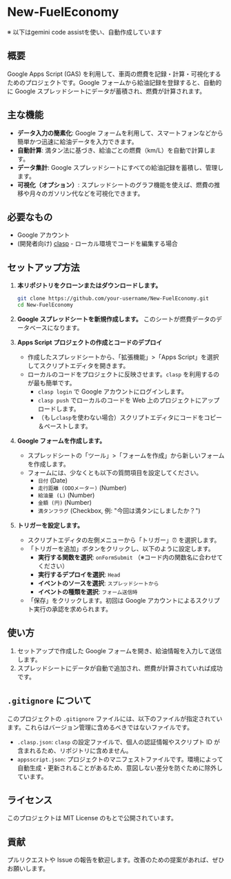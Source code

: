 # New-FuelEconomy

※ 以下はgemini code assistを使い、自動作成しています

## 概要

Google Apps Script (GAS) を利用して、車両の燃費を記録・計算・可視化するためのプロジェクトです。Google フォームから給油記録を登録すると、自動的に Google スプレッドシートにデータが蓄積され、燃費が計算されます。

## 主な機能

- **データ入力の簡素化**: Google フォームを利用して、スマートフォンなどから簡単かつ迅速に給油データを入力できます。
- **自動計算**: 満タン法に基づき、給油ごとの燃費（km/L）を自動で計算します。
- **データ集計**: Google スプレッドシートにすべての給油記録を蓄積し、管理します。
- **可視化（オプション）**: スプレッドシートのグラフ機能を使えば、燃費の推移や月々のガソリン代などを可視化できます。

## 必要なもの

- Google アカウント
- (開発者向け) [clasp](https://github.com/google/clasp) - ローカル環境でコードを編集する場合

## セットアップ方法

1.  **本リポジトリをクローンまたはダウンロードします。**

    ```bash
    git clone https://github.com/your-username/New-FuelEconomy.git
    cd New-FuelEconomy
    ```

2.  **Google スプレッドシートを新規作成します。**
    このシートが燃費データのデータベースになります。

3.  **Apps Script プロジェクトの作成とコードのデプロイ**

    - 作成したスプレッドシートから、「拡張機能」>「Apps Script」を選択してスクリプトエディタを開きます。
    - ローカルのコードをプロジェクトに反映させます。`clasp` を利用するのが最も簡単です。
      - `clasp login` で Google アカウントにログインします。
      - `clasp push` でローカルのコードを Web 上のプロジェクトにアップロードします。
      - （もし`clasp`を使わない場合）スクリプトエディタにコードをコピー＆ペーストします。

4.  **Google フォームを作成します。**

    - スプレッドシートの「ツール」>「フォームを作成」から新しいフォームを作成します。
    - フォームには、少なくとも以下の質問項目を設定してください。
      - `日付` (Date)
      - `走行距離 (ODOメーター)` (Number)
      - `給油量 (L)` (Number)
      - `金額 (円)` (Number)
      - `満タンフラグ` (Checkbox, 例: "今回は満タンにしましたか？")

5.  **トリガーを設定します。**
    - スクリプトエディタの左側メニューから「トリガー」⏰ を選択します。
    - 「トリガーを追加」ボタンをクリックし、以下のように設定します。
      - **実行する関数を選択**: `onFormSubmit` （※コード内の関数名に合わせてください）
      - **実行するデプロイを選択**: `Head`
      - **イベントのソースを選択**: `スプレッドシートから`
      - **イベントの種類を選択**: `フォーム送信時`
    - 「保存」をクリックします。初回は Google アカウントによるスクリプト実行の承認を求められます。

## 使い方

1.  セットアップで作成した Google フォームを開き、給油情報を入力して送信します。
2.  スプレッドシートにデータが自動で追加され、燃費が計算されていれば成功です。

## `.gitignore` について

このプロジェクトの `.gitignore` ファイルには、以下のファイルが指定されています。これらはバージョン管理に含めるべきではないファイルです。

- `.clasp.json`: `clasp` の設定ファイルで、個人の認証情報やスクリプト ID が含まれるため、リポジトリに含めません。
- `appsscript.json`: プロジェクトのマニフェストファイルです。環境によって自動生成・更新されることがあるため、意図しない差分を防ぐために除外しています。

## ライセンス

このプロジェクトは MIT License のもとで公開されています。

## 貢献

プルリクエストや Issue の報告を歓迎します。改善のための提案があれば、ぜひお願いします。
